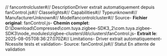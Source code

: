// fancontrolcluster#// DescriptionDriver extrait automatiquement depuis fanControl.js#// Classelights#// Capabilities#// Typeunknown#// ManufacturerUnknown#// Modelfancontrolcluster#// Source- **Fichier original**: fanControl.js- **Chemin complet**: D:\Download\Compressed\com.tuya.zigbee-SDK3_2\com.tuya.zigbee-SDK3\node_modules\zigbee-clusters\lib\clusters\fanControl.js- **Extrait le**: 2025-08-05T08:36:27.070Z#// Limitations- Driver extrait automatiquement- Ncessite tests et validation- Source: fanControl.js#// Statut En attente de validation